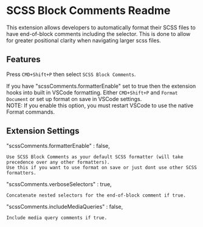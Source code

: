 SCSS Block Comments Readme
=====
This extension allows developers to automatically format their SCSS files to have end-of-block comments including the selector. This is done to allow for greater positional clarity when navigating larger scss files.  
  
## Features
  
Press `CMD+Shift+P` then select `SCSS Block Comments`.  
  
If you have "scssComments.formatterEnable" set to true then the extension hooks into built in VSCode formatting. Either `CMD+Shift+P` and `Format Document` or set up format on save in VSCode settings.  
NOTE: If you enable this option, you must restart VSCode to use the native Format commands.  
  
## Extension Settings
  
"scssComments.formatterEnable" : false,
  
    Use SCSS Block Comments as your default SCSS formatter (will take precedence over any other formatters).  
    Use this if you want to use format on save or just dont use other SCSS formatters.

  
"scssComments.verboseSelectors" : true,  
  
    Concatenate nested selectors for the end-of-block comment if true.
  
"scssComments.includeMediaQueries" : false,  

    Include media query comments if true.  
